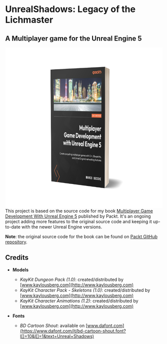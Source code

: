 # UnrealShadows: Legacy of the Lichmaster

## A Multiplayer game for the Unreal Engine 5

<a href="https://www.packtpub.com/product/multiplayer-game-development-with-unreal-engine-5/9781803232874"><img src="https://github.com/marcosecchi/unrealshadows-ltol/blob/project-master/book_cover.png" alt="Multiplayer Game Development with Unreal Engine 5" height="512px" align="right"></a>

This project is based on the source code for my book [Multiplayer Game Development With Unreal Engine 5](https://www.amazon.com/Multiplayer-Game-Development-Unreal-Engine-ebook/dp/B0C85W64H2/) published by Packt.
It's an ongoing project adding more features to the original source code and keeping it up-to-date with the newer Unreal Engine versions.

**Note**: the original source code for the book can be found on [Packt GitHub repository](https://github.com/PacktPublishing/Multiplayer-Game-Development-with-Unreal-Engine-5).

## Credits

* **Models**
  * _KayKit Dungeon Pack (1.0)_: created/distributed by [www.kaylousberg.com](http://www.kaylousberg.com)
  * _KayKit Character Pack - Skeletons (1.0)_: created/distributed by [www.kaylousberg.com](http://www.kaylousberg.com)
  * _KayKit Character Animations (1.2)_: created/distributed by [www.kaylousberg.com](http://www.kaylousberg.com)

* **Fonts**
  * _BD Cartoon Shout_: available on [www.dafont.com](https://www.dafont.com/it/bd-cartoon-shout.font?l[]=10&l[]=1&text=Unreal+Shadows)
